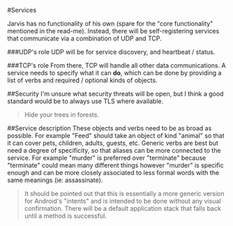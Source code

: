 #Services

Jarvis has no functionality of his own (spare for the "core functionality" mentioned in the read-me). Instead, there will be self-registering services that communicate via a combination of UDP and TCP.

###UDP's role
UDP will be for service discovery, and heartbeat / status.

###TCP's role
From there, TCP will handle all other data communications. A service needs to specify what it can **do**, which can be done by providing a list of verbs and required / optional kinds of objects.

##Security
I'm unsure what security threats will be open, but I think a good standard would be to always use TLS where available.
> Hide your trees in forests.

##Service description
These objects and verbs need to be as broad as possible. For example "Feed" should take an object of kind "animal" so that it can cover pets, children, adults, guests, etc. Generic verbs are best but need a degree of specificity, so that aliases can be more connected to the service. For example "murder" is preferred over "terminate" because "terminate" could mean many different things however "murder" is specific enough and can be more closely associated to less formal words with the same meanings (ie: assassinate).

> It should be pointed out that this is essentially a more generic version for Android's "intents" and is intended to be done without any visual confirmation. There will be a default application stack that falls back until a method is successful.
